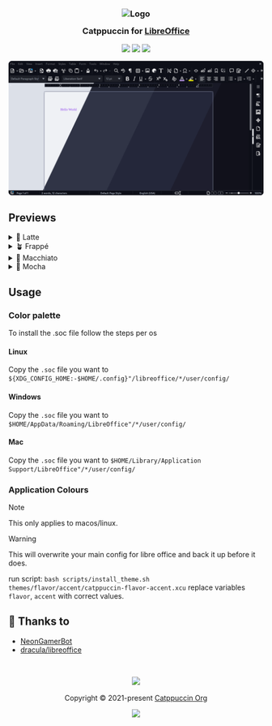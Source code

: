 <h3 align="center">
	<img src="https://raw.githubusercontent.com/catppuccin/catppuccin/main/assets/logos/exports/1544x1544_circle.png" width="100" alt="Logo"/><br/>
	<img src="https://raw.githubusercontent.com/catppuccin/catppuccin/main/assets/misc/transparent.png" height="30" width="0px"/>
	Catppuccin for <a href="https://github.com/catppuccin/libre-office">LibreOffice</a>
	<img src="https://raw.githubusercontent.com/catppuccin/catppuccin/main/assets/misc/transparent.png" height="30" width="0px"/>
</h3>

<p align="center">
	<a href="https://github.com/catppuccin/libre-office/stargazers"><img src="https://img.shields.io/github/stars/catppuccin/libre-office?colorA=363a4f&colorB=b7bdf8&style=for-the-badge"></a>
	<a href="https://github.com/catppuccin/libre-office/issues"><img src="https://img.shields.io/github/issues/catppuccin/libre-office?colorA=363a4f&colorB=f5a97f&style=for-the-badge"></a>
	<a href="https://github.com/catppuccin/libre-office/contributors"><img src="https://img.shields.io/github/contributors/catppuccin/libre-office?colorA=363a4f&colorB=a6da95&style=for-the-badge"></a>
</p>

<p align="center">
	<img src="./assets/preview.webp"/>
</p>

## Previews

<details>
<summary>🌻 Latte</summary>
<img src="./assets/latte.webp"/>
</details>
<details>
<summary>🪴 Frappé</summary>
<img src="./assets/frappe.webp"/>
</details>
<details>
<summary>🌺 Macchiato</summary>
<img src="./assets/macchiato.webp"/>
</details>
<details>
<summary>🌿 Mocha</summary>
<img src="./assets/mocha.webp"/>
</details>

## Usage

### Color palette

To install the .soc file follow the steps per os

#### Linux

Copy the `.soc` file you want to `${XDG_CONFIG_HOME:-$HOME/.config}"/libreoffice/*/user/config/`

#### Windows

Copy the `.soc` file you want to `$HOME/AppData/Roaming/LibreOffice"/*/user/config/`

#### Mac

Copy the `.soc` file you want to `$HOME/Library/Application Support/LibreOffice"/*/user/config/`

### Application Colours

> [!NOTE]
> This only applies to macos/linux.

> [!WARNING]
> This will overwrite your main config for libre office and back it up before it does.

run script: `bash scripts/install_theme.sh themes/flavor/accent/catppuccin-flavor-accent.xcu`
replace variables `flavor`, `accent` with correct values.

<!-- The FAQ section is optional. Remove if needed.-->
<!--
## 🙋 FAQ

- Q: **_"How can I do X?"_**\
  A: ... -->

## 💝 Thanks to

- [NeonGamerBot](https://github.com/NeonGamerBot-QK)
- [dracula/libreoffice](https://github.com/dracula/libreoffice)

&nbsp;

<p align="center">
	<img src="https://raw.githubusercontent.com/catppuccin/catppuccin/main/assets/footers/gray0_ctp_on_line.svg?sanitize=true" />
</p>

<p align="center">
	Copyright &copy; 2021-present <a href="https://github.com/catppuccin" target="_blank">Catppuccin Org</a>
</p>

<p align="center">
	<a href="https://github.com/catppuccin/catppuccin/blob/main/LICENSE"><img src="https://img.shields.io/static/v1.svg?style=for-the-badge&label=License&message=MIT&logoColor=d9e0ee&colorA=363a4f&colorB=b7bdf8"/></a>
</p>
